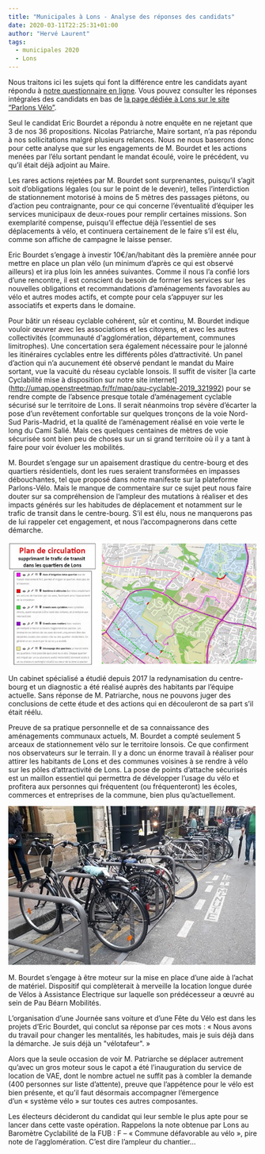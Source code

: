 ```yaml
---
title: "Municipales à Lons - Analyse des réponses des candidats"
date: 2020-03-11T22:25:31+01:00
author: "Hervé Laurent"
tags:
  - municipales 2020
  - Lons
---
```


Nous traitons ici les sujets qui font la différence entre les candidats ayant répondu à [notre questionnaire en ligne](https://municipales2020.parlons-velo.fr/q/24880). Vous pouvez consulter les réponses intégrales des candidats en bas de [la page dédiée à Lons sur le site “Parlons Vélo”](https://municipales2020.parlons-velo.fr/e/25218).

Seul le candidat Eric Bourdet a répondu à notre enquête en ne rejetant que 3 de nos 36 propositions. Nicolas Patriarche, Maire sortant, n’a pas répondu à nos sollicitations malgré plusieurs relances.
Nous ne nous baserons donc pour cette analyse que sur les engagements de M. Bourdet et les actions menées par l’élu sortant pendant le mandat écoulé, voire le précédent, vu qu’il était déjà adjoint au Maire.

Les rares actions rejetées par M. Bourdet sont surprenantes, puisqu’il s’agit soit d’obligations légales (ou sur le point de le devenir), telles l’interdiction de stationnement motorisé à moins de 5 mètres des passages piétons, ou d’action peu contraignante, pour ce qui concerne l’éventualité d’équiper les services municipaux de deux-roues pour remplir certaines missions. Son exemplarité compense, puisqu’il effectue déjà l’essentiel de ses déplacements à vélo, et continuera certainement de le faire s’il est élu, comme son affiche de campagne le laisse penser.

Eric Bourdet s’engage à investir 10€/an/habitant dès la première année pour mettre en place un plan vélo (un minimum d’après ce qui est observé ailleurs) et ira plus loin les années suivantes. Comme il nous l’a confié lors d’une rencontre, il est conscient du besoin de former les services sur les nouvelles obligations et recommandations d’aménagements favorables au vélo et autres modes actifs, et compte pour cela s’appuyer sur les associatifs et experts dans le domaine.

Pour bâtir un réseau cyclable cohérent, sûr et continu, M. Bourdet indique vouloir œuvrer avec les associations et les citoyens, et avec les autres collectivités (communauté d'agglomération, département, communes limitrophes). Une concertation sera également nécessaire pour le jalonné les itinéraires cyclables entre les différents pôles d’attractivité.
Un panel d’action qui n’a aucunement été observé pendant le mandat du Maire sortant, vue la vacuité du réseau cyclable lonsois. Il suffit de visiter [la carte Cyclabilité mise à disposition sur notre site internet] (http://umap.openstreetmap.fr/fr/map/pau-cyclable-2019_321992) pour se rendre compte de l’absence presque totale d’aménagement cyclable sécurisé sur le territoire de Lons. Il serait néanmoins trop sévère d’écarter la pose d’un revêtement confortable sur quelques tronçons de la voie Nord-Sud Paris-Madrid, et la qualité de l’aménagement réalisé en voie verte le long du Cami Salié. Mais ces quelques centaines de mètres de voie sécurisée sont bien peu de choses sur un si grand territoire où il y a tant à faire pour voir évoluer les mobilités.

M. Bourdet s’engage sur un apaisement drastique du centre-bourg et des quartiers résidentiels, dont les rues seraient transformées en impasses débouchantes, tel que proposé dans notre manifeste sur la plateforme Parlons-Vélo. Mais le manque de commentaire sur ce sujet peut nous faire douter sur sa compréhension de l’ampleur des mutations à réaliser et des impacts générés sur les habitudes de déplacement et notamment sur le trafic de transit dans le centre-bourg. S’il est élu, nous ne manquerons pas de lui rappeler cet engagement, et nous l’accompagnerons dans cette démarche.

![](plan_circulation.jpg)

Un cabinet spécialisé a étudié depuis 2017 la redynamisation du centre-bourg et un diagnostic a été réalisé auprès des habitants par l’équipe actuelle. Sans réponse de M. Patriarche, nous ne pouvons juger des conclusions de cette étude et des actions qui en découleront de sa part s’il était réélu.

Preuve de sa pratique personnelle et de sa connaissance des aménagements communaux actuels, M. Bourdet a compté seulement 5 arceaux de stationnement vélo sur le territoire lonsois. Ce que confirment nos observateurs sur le terrain. Il y a donc un énorme travail à réaliser pour attirer les habitants de Lons et des communes voisines à se rendre à vélo sur les pôles d’attractivité de Lons. La pose de points d’attache sécurisés est un maillon essentiel qui permettra de développer l’usage du vélo et profitera aux personnes qui fréquentent (ou fréquenteront) les écoles, commerces et entreprises de la commune, bien plus qu’actuellement.

![](stationnement.jpg)

M. Bourdet s’engage à être moteur sur la mise en place d’une aide à l’achat de matériel. Dispositif qui complèterait à merveille la location longue durée de Vélos à Assistance Electrique sur laquelle son prédécesseur a œuvré au sein de Pau Béarn Mobilités.

L’organisation d’une Journée sans voiture et d’une Fête du Vélo est dans les projets d’Eric Bourdet, qui conclut sa réponse par ces mots : « Nous avons du travail pour changer les mentalités, les habitudes, mais je suis déjà dans la démarche. Je suis déjà un "vélotafeur". » 

Alors que la seule occasion de voir M. Patriarche se déplacer autrement qu’avec un gros moteur sous le capot a été l’inauguration du service de location de VAE, dont le nombre actuel ne suffit pas à combler la demande (400 personnes sur liste d’attente), preuve que l’appétence pour le vélo est bien présente, et qu’il faut désormais accompagner l’émergence d’un « système vélo » sur toutes ces autres composantes.

Les électeurs décideront du candidat qui leur semble le plus apte pour se lancer dans cette vaste opération. Rappelons la note obtenue par Lons au Baromètre Cyclabilité de la FUB : F – « Commune défavorable au vélo », pire note de l’agglomération. C’est dire l’ampleur du chantier…
